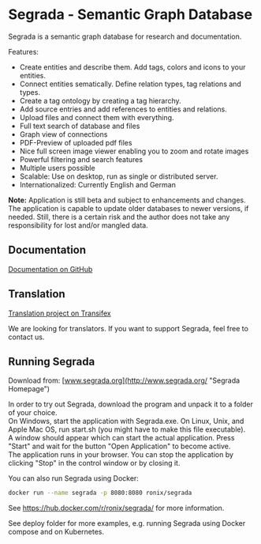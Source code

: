 # Segrada - Semantic Graph Database

Segrada is a semantic graph database for research and documentation.

Features:

* Create entities and describe them. Add tags, colors and icons to your entities.
* Connect entities sematically. Define relation types, tag relations and types.
* Create a tag ontology by creating a tag hierarchy.
* Add source entries and add references to entities and relations.
* Upload files and connect them with everything.
* Full text search of database and files
* Graph view of connections
* PDF-Preview of uploaded pdf files
* Nice full screen image viewer enabling you to zoom and rotate images
* Powerful filtering and search features
* Multiple users possible
* Scalable: Use on desktop, run as single or distributed server.
* Internationalized: Currently English and German

**Note:** Application is still beta and subject to enhancements and changes. The application is capable to update older
databases to newer versions, if needed. Still, there is a certain risk and the author does not take any responsibility
for lost and/or mangled data.


## Documentation

[Documentation on GitHub](https://github.com/mkalus/segrada/blob/master/src/main/resources/documentation/index.md)


## Translation

[Translation project on Transifex](https://www.transifex.com/auxnet/segrada/dashboard/)

We are looking for translators. If you want to support Segrada, feel free to contact us.


## Running Segrada

Download from: [www.segrada.org](http://www.segrada.org/ "Segrada Homepage")

In order to try out Segrada, download the program and unpack it to a folder of your choice.  
On Windows, start the application with Segrada.exe. On Linux, Unix, and Apple Mac OS, run start.sh (you might have to make this file executable).  
A window should appear which can start the actual application. Press "Start" and wait for the button "Open Application" to become active.  
The application runs in your browser. You can stop the application by clicking "Stop" in the control window or by closing it.

You can also run Segrada using Docker:

```bash
docker run --name segrada -p 8080:8080 ronix/segrada
```

See https://hub.docker.com/r/ronix/segrada/ for more information.

See deploy folder for more examples, e.g. running Segrada using Docker compose and on Kubernetes.